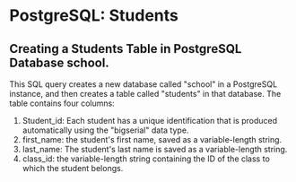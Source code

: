 # PostgreSQL: Students

## Creating a Students Table in PostgreSQL Database school.
This SQL query creates a new database called "school" in a PostgreSQL instance, and then creates a table called "students" in that database. 
The table contains four columns:
1.	Student_id: Each student has a unique identification that is produced automatically using the "bigserial" data type.
2.	first_name: the student's first name, saved as a variable-length string.
3.	last_name: The student's last name is saved as a variable-length string.
4.	class_id: the variable-length string containing the ID of the class to which the student belongs.
